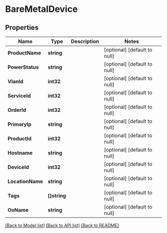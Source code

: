 # BareMetalDevice

## Properties
Name | Type | Description | Notes
------------ | ------------- | ------------- | -------------
**ProductName** | **string** |  | [optional] [default to null]
**PowerStatus** | **string** |  | [optional] [default to null]
**VlanId** | **int32** |  | [optional] [default to null]
**ServiceId** | **int32** |  | [optional] [default to null]
**OrderId** | **int32** |  | [optional] [default to null]
**PrimaryIp** | **string** |  | [optional] [default to null]
**ProductId** | **int32** |  | [optional] [default to null]
**Hostname** | **string** |  | [optional] [default to null]
**DeviceId** | **int32** |  | [optional] [default to null]
**LocationName** | **string** |  | [optional] [default to null]
**Tags** | **[]string** |  | [optional] [default to null]
**OsName** | **string** |  | [optional] [default to null]

[[Back to Model list]](../README.md#documentation-for-models) [[Back to API list]](../README.md#documentation-for-api-endpoints) [[Back to README]](../README.md)



